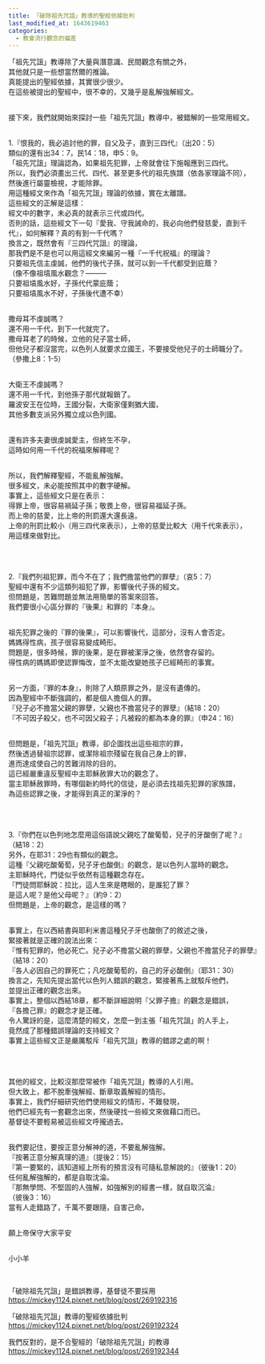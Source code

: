 ```yaml
---
title: 「破除祖先咒詛」教導的聖經依據批判
last_modified_at: 1643619463
categories:
  - 教會流行觀念的偏差
---
```


<p>「祖先咒詛」教導除了大量與潛意識、民間觀念有關之外，<br>
其他就只是一些想當然爾的推論。<br>
真能提出的聖經依據，其實很少很少。<br>
在這些被提出的聖經中，很不幸的，又幾乎是亂解強解經文。</p>

<p><br>
接下來，我們就開始來探討一些「祖先咒詛」教導中，被錯解的一些常用經文。</p>

<p><br>
1.『恨我的，我必追討他的罪，自父及子，直到三四代』（出20：5）<br>
類似的還有出34：7，民14：18，申5：9。<br>
「祖先咒詛」理論認為，如果祖先犯罪，上帝就會往下施報應到三四代。<br>
所以，我們必須畫出三代、四代、甚至更多代的祖先族譜（依各家理論不同），<br>
然後進行屬靈檢視，才能除罪。<br>
用這種經文來作為「祖先咒詛」理論的依據，實在太離譜。<br>
這些經文的正解是這樣：<br>
經文中的數字，未必真的就表示三代或四代。<br>
否則的話，這些經文下一句『愛我、守我誡命的，我必向他們發慈愛，直到千代』，如何解釋？真的有到一千代嗎？<br>
換言之，既然會有『三四代咒詛』的理論，<br>
那我們是不是也可以用這經文來編另一種『一千代祝福』的理論？<br>
只要祖先信主虔誠，他們的後代子孫，就可以到一千代都受到庇蔭？<br>
（像不像祖墳風水觀念？———<br>
只要祖墳風水好，子孫代代蒙庇蔭；<br>
只要祖墳風水不好，子孫後代遭不幸）</p>

<p><br>
撒母耳不虔誠嗎？<br>
還不用一千代，到下一代就完了。<br>
撒母耳老了的時候，立他的兒子當士師，<br>
但他兒子都沒當完，以色列人就要求立國王，不要接受他兒子的士師職分了。<br>
（參撒上8：1-5）</p>

<p><br>
大衛王不虔誠嗎？<br>
還不用一千代，到他孫子那代就報銷了。<br>
羅波安王在位時，王國分裂，大衛家僅剩猶大國，<br>
其他多數支派另外獨立成以色列國。</p>

<p><br>
還有許多夫妻很虔誠愛主，但終生不孕，<br>
這時如何用一千代的祝福來解釋呢？</p>

<p><br>
所以，我們解釋聖經，不能亂解強解。<br>
很多經文，未必能按照其中的數字硬解。<br>
事實上，這些經文只是在表示：<br>
得罪上帝，很容易禍延子孫；敬畏上帝，很容易福延子孫。<br>
而上帝的慈愛，比上帝的刑罰還大還長遠。<br>
上帝的刑罰比較小（用三四代來表示），上帝的慈愛比較大（用千代來表示），<br>
用這樣來做對比。</p>

<p>&nbsp;</p>

<p><br>
2.『我們列祖犯罪，而今不在了；我們擔當他們的罪孽』（哀5：7）<br>
聖經中還有不少這類列祖犯了罪，影響後代子孫的經文。<br>
但問題是，苦難問題並無法用簡單的答案來回答。<br>
我們要很小心區分罪的『後果』和罪的『本身』。</p>

<p><br>
祖先犯罪之後的『罪的後果』，可以影響後代，這部分，沒有人會否定。<br>
媽媽得性病，孩子很容易變成畸形。<br>
問題是，很多時候，罪的後果，是在罪被潔淨之後，依然會存留的。<br>
得性病的媽媽即使認罪悔改，並不太能改變她孩子已經畸形的事實。</p>

<p><br>
另一方面，『罪的本身』，則除了人類原罪之外，是沒有遺傳的。<br>
因為聖經中不斷強調的，都是個人擔個人的罪。<br>
『兒子必不擔當父親的罪孽，父親也不擔當兒子的罪孽』（結18：20）<br>
『不可因子殺父，也不可因父殺子；凡被殺的都為本身的罪』（申24：16）</p>

<p><br>
但問題是，「祖先咒詛」教導，卻企圖找出這些祖宗的罪，<br>
然後透過替祖宗認罪，或潔除祖宗殘留在我自己身上的罪，<br>
進而達成使自己的苦難消除的目的。<br>
這已經嚴重違反聖經中主耶穌赦罪大功的觀念了。<br>
當主耶穌赦罪時，有哪個新約時代的信徒，是必須去找祖先犯罪的家族譜，<br>
為這些認罪之後，才能得到真正的潔淨的？</p>

<p>&nbsp;</p>

<p><br>
3.『你們在以色列地怎麼用這俗語說父親吃了酸葡萄，兒子的牙酸倒了呢？』<br>
（結18：2）<br>
另外，在耶31：29也有類似的觀念。<br>
這種『父親吃酸葡萄，兒子牙也酸倒』的觀念，是以色列人當時的觀念。<br>
主耶穌時代，門徒似乎依然有這種觀念存在。<br>
『門徒問耶穌說：拉比，這人生來是瞎眼的，是誰犯了罪？<br>
是這人呢？是他父母呢？』（約9：2）<br>
但問題是，上帝的觀念，是這樣的嗎？</p>

<p><br>
事實上，在以西結書與耶利米書這種兒子牙也酸倒了的敘述之後，<br>
緊接著就是正確的說法出來：<br>
『惟有犯罪的，他必死亡。兒子必不擔當父親的罪孽，父親也不擔當兒子的罪孽』<br>
（結18：20）<br>
『各人必因自己的罪死亡；凡吃酸葡萄的，自己的牙必酸倒』（耶31：30）<br>
換言之，先知先提出當代以色列人錯誤的觀念，緊接著馬上就駁斥他們，<br>
並提出正確的觀念出來。<br>
事實上，整個以西結18章，都不斷詳細說明『父罪子擔』的觀念是錯誤，<br>
『各擔己罪』的觀念才是正確。<br>
令人驚訝的是，這麼清楚的經文，怎麼一到主張「祖先咒詛」的人手上，<br>
竟然成了那種錯誤理論的支持經文？<br>
事實上這些經文正是嚴厲駁斥「祖先咒詛」教導的錯謬之處的啊！</p>

<p>&nbsp;</p>

<p><br>
其他的經文，比較沒那麼常被作「祖先咒詛」教導的人引用。<br>
但大致上，都不脫牽強解經、斷章取義解經的情形。<br>
事實上，我們仔細研究他們使用經文的情形，不難發現，<br>
他們已經先有一套觀念出來，然後硬找一些經文來做藉口而已。<br>
基督徒不要輕易被這些經文呼攏過去。</p>

<p><br>
我們要記住，要按正意分解神的道，不要亂解強解。<br>
『按著正意分解真理的道』（提後2：15）<br>
『第一要緊的，該知道經上所有的預言沒有可隨私意解說的』（彼後1：20）<br>
任何亂解強解的，都是自取沈淪。<br>
『那無學問、不堅固的人強解，如強解別的經書一樣，就自取沉淪』<br>
（彼後3：16）<br>
當有人走錯路了，千萬不要跟隨，自害己命。</p>

<p><br>
願上帝保守大家平安</p>

<p><br>
小小羊</p>

<p>&nbsp;</p>

<p>「破除祖先咒詛」是錯誤教導，基督徒不要採用<br>
<a href="https://mickey1124.pixnet.net/blog/post/269192316" target="_blank">https://mickey1124.pixnet.net/blog/post/269192316</a></p>

<p>「破除祖先咒詛」教導的聖經依據批判<br>
<a href="https://mickey1124.pixnet.net/blog/post/269192324" target="_blank">https://mickey1124.pixnet.net/blog/post/269192324</a></p>

<p>我們反對的，是不合聖經的「破除祖先咒詛」的教導<br>
<a href="https://mickey1124.pixnet.net/blog/post/269192344" target="_blank">https://mickey1124.pixnet.net/blog/post/269192344</a></p>

<p>&nbsp;</p>

<p>&nbsp;</p>

<p>&nbsp;</p>

